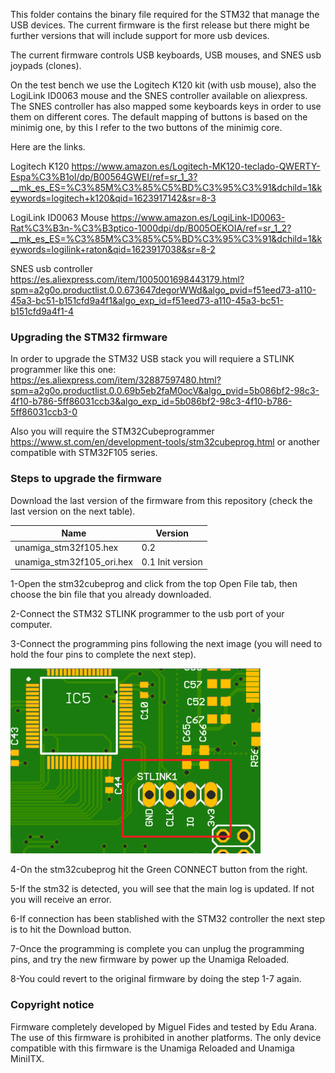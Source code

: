 This folder contains the binary file required for the STM32 that manage the USB devices. The current firmware is the first release but there might be further versions that will include support for more usb devices.

The current firmware controls USB keyboards, USB mouses, and SNES usb joypads (clones). 

On the test bench we use the Logitech K120 kit (with usb mouse), also the LogiLink ID0063 mouse and the SNES controller available on aliexpress. The SNES controller has also mapped some keyboards keys in order
to use them on different cores. The default mapping of buttons is based on the minimig one, by this I refer to the two buttons of the minimig core.

Here are the links.

Logitech K120 https://www.amazon.es/Logitech-MK120-teclado-QWERTY-Espa%C3%B1ol/dp/B00564GWEI/ref=sr_1_3?__mk_es_ES=%C3%85M%C3%85%C5%BD%C3%95%C3%91&dchild=1&keywords=logitech+k120&qid=1623917142&sr=8-3

LogiLink ID0063 Mouse https://www.amazon.es/LogiLink-ID0063-Rat%C3%B3n-%C3%B3ptico-1000dpi/dp/B005OEKOIA/ref=sr_1_2?__mk_es_ES=%C3%85M%C3%85%C5%BD%C3%95%C3%91&dchild=1&keywords=logilink+raton&qid=1623917038&sr=8-2

SNES usb controller https://es.aliexpress.com/item/1005001698443179.html?spm=a2g0o.productlist.0.0.673647degorWWd&algo_pvid=f51eed73-a110-45a3-bc51-b151cfd9a4f1&algo_exp_id=f51eed73-a110-45a3-bc51-b151cfd9a4f1-4 

### Upgrading the STM32 firmware

In order to upgrade the STM32 USB stack you will requiere a STLINK programmer like this one: https://es.aliexpress.com/item/32887597480.html?spm=a2g0o.productlist.0.0.69b5eb2faM0ocV&algo_pvid=5b086bf2-98c3-4f10-b786-5ff86031ccb3&algo_exp_id=5b086bf2-98c3-4f10-b786-5ff86031ccb3-0

Also you will require the STM32Cubeprogrammer https://www.st.com/en/development-tools/stm32cubeprog.html or another compatible with STM32F105 series.

### Steps to upgrade the firmware

Download the last version of the firmware from this repository (check the last version on the next table).

| Name                       | Version                   |
| -------------------------- | ------------------------- |
| unamiga_stm32f105.hex      | 0.2                       |
| unamiga_stm32f105_ori.hex  | 0.1 Init version          |

1-Open the stm32cubeprog and click from the top  Open File tab, then choose the bin file that you already downloaded.

2-Connect the STM32 STLINK programmer to the usb port of your computer.

3-Connect the programming pins following the next image (you will need to hold the four pins to complete the next step).

<img src="https://github.com/arananet/Unamiga_Reloaded/blob/main/images/programming.png?raw=true" width="400"/>

4-On the stm32cubeprog hit the Green CONNECT button from the right.

5-If the stm32 is detected, you will see that the main log is updated. If not you will receive an error.

6-If connection has been stablished with the STM32 controller the next step is to hit the Download button.

7-Once the programming is complete you can unplug the programming pins, and try the new firmware by power up the Unamiga Reloaded.

8-You could revert to the original firmware by doing the step 1-7 again.

### Copyright notice

Firmware completely developed by Miguel Fides and tested by Edu Arana. The use of this firmware is prohibited in another platforms. The only device compatible with this firmware is the Unamiga Reloaded and Unamiga MiniITX.
